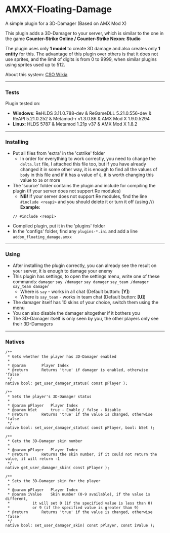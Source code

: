 # AMXX-Floating-Damage
A simple plugin for a 3D-Damager (Based on AMX Mod X)

This plugin adds a 3D-Damager to your server, which is similar to the one in the game **Counter-Strike Online / Counter-Strike Nexon: Studio**

The plugin uses only **1 model** to create 3D damage and also creates only **1 entity** for this. The advantage of this plugin over others is that it does not use sprites, and the limit of digits is from 0 to 9999, when similar plugins using sprites used up to 512.

About this system: [CSO Wikia](https://cso.fandom.com/wiki/Floating_Damage)

---
### Tests
Plugin tested on:
- **Windows**: ReHLDS 3.11.0.788-dev & ReGameDLL 5.21.0.556-dev & ReAPI 5.21.0.252 & Metamod-r v1.3.0.86 & AMX Mod X 1.9.0.5294
- **Linux**: HLDS 5787 & Metamod 1.21p v37 & AMX Mod X 1.8.2

---
### Installing
- Put all files from 'extra' in the 'cstrike' folder
  - In order for everything to work correctly, you need to change the `delta.lst` file, I attached this file too, but if you have already changed it in some other way, it is enough to find all the values of `body` in this file and if it has a value of `8`, it is worth changing this value to `16` or more
- The 'source' folder contains the plugin and include for compiling the plugin (If your server does not support Re modules)
  - **NB!** If your server does not support Re modules, find the line `#include <reapi>` and you should delete it or turn it off (using //)
  **Example:**
  ```Pawn
  // #include <reapi>
  ```
- Compiled plugin, put it in the 'plugins' folder
- In the 'configs' folder, find any `plugins-*.ini` and add a line `addon_floating_damage.amxx`
  
---
### Using
- After installing the plugin correctly, you can already see the result on your server, it is enough to damage your enemy
- This plugin has settings, to open the settings menu, write one of these commands:
  `damager` `say /damager` `say damager` `say_team /damager` `say_team damager`
  - Where is `say` - works in all chat (Default buttom: **[Y]**)
  - Where is `say_team` - works in team chat (Default button: **[U]**)
- The damager itself has 10 skins of your choice, switch them using the menu
- You can also disable the damager altogether if it bothers you
- The 3D-Damager itself is only seen by you, the other players only see their 3D-Damagers

---
### Natives
```Pawn
/**
 * Gets whether the player has 3D-Damager enabled
 * 
 * @param		Player Index
 * @return		Returns 'true' if damager is enabled, otherwise 'false'
 */
native bool: get_user_damager_status( const pPlayer );

/**
 * Sets the player's 3D-Damager status
 * 
 * @param pPlayer	Player Index
 * @param bSet		true - Enable / false - Disable
 * @return		Returns 'true' if the value is changed, otherwise 'false'
 */
native bool: set_user_damager_status( const pPlayer, bool: bSet );

/**
 * Gets the 3D-Damager skin number
 * 
 * @param pPlayer	Player Index
 * @return		Returns the skin number, if it could not return the value, it will return -1
 */
native get_user_damager_skin( const pPlayer );

/**
 * Sets the 3D-Damager skin for the player
 * 
 * @param pPlayer	Player Index
 * @param iValue	Skin number (0-9 available), if the value is different,
 * 			it will set 0 (if the specified value is less than 0)
 * 			or 9 (if the specified value is greater than 9)
 * @return		Returns 'true' if the value is changed, otherwise 'false'
 */
native bool: set_user_damager_skin( const pPlayer, const iValue );
```

